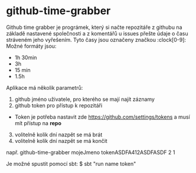 # github-time-grabber

Github time grabber je prográmek, který si načte repozitáře z githubu na základě nastavené společnosti a z komentářů u issues přešte údaje o času stráveném jeho vyřešením. Tyto časy jsou označeny značkou :clock[0-9]:
Možné formáty jsou:
- 1h 30min
- 3h
- 15 min
- 1.5h

Aplikace má několik parametrů:
 1. github jméno uživatele, pro kterého se mají najít záznamy
 2. github token pro přístup k repozitáři
  - Token je potřeba nastavit zde https://github.com/settings/tokens a musí mít přístup na __repo__
 3. volitelně kolik dní nazpět se má brát
 4. volitelně kolik dní nazpět se má končit

např. github-time-grabber mojeJmeno tokenASDFA412ASDFASDF 2 1

Je možné spustit pomocí sbt:
$ sbt "run name token"
